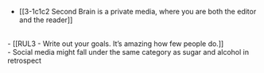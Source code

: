 - [[3-1c1c2 Second Brain is a private media, where you are both the editor and the reader]]
<br>
- [[RUL3 - Write out your goals. It’s amazing how few people do.]]
<br>
- Social media might fall under the same category as sugar and alcohol in retrospect
